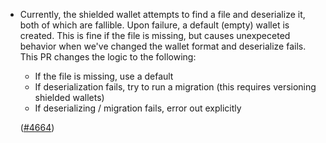 - Currently, the shielded wallet attempts to find a file and deserialize it, both of which are fallible. Upon failure, 
  a default (empty) wallet is created. This is fine if the file is missing, but causes unexpeceted behavior when we've changed
  the wallet format and deserialize fails. This PR changes the logic to the following:

  - If the file is missing, use a default
  - If deserialization fails, try to run a migration (this requires versioning shielded wallets)
  - If deserializing / migration fails, error out explicitly
  
  ([\#4664](https://github.com/anoma/namada/pull/4664))